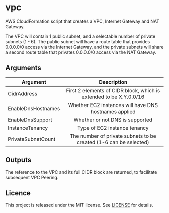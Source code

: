 # vpc

AWS CloudFormation script that creates a VPC, Internet Gateway and NAT Gateway.

The VPC will contain 1 public subnet, and a selectable number of private subnets (1 - 6).  The public
subnet will have a route table that provides 0.0.0.0/0 access via the Internet Gateway, and the private subnets
will share a second route table that privates 0.0.0.0/0 access via the NAT Gateway.


## Arguments

| Argument           | Description                                                        |
| ------------------ |:------------------------------------------------------------------:|
| CidrAddress        | First 2 elements of CIDR block, which is extended to be X.Y.0.0/16 |
| EnableDnsHostnames | Whether EC2 instances will have DNS hostnames applied              |
| EnableDnsSupport   | Whether or not DNS is supported                                    |
| InstanceTenancy    | Type of EC2 instance tenancy                                       |
| PrivateSubnetCount | The number of private subnets to be created (1-6 can be selected)  |


## Outputs

The reference to the VPC and its full CIDR block are returned, to facilitate subsequent VPC Peering.

## Licence

This project is released under the MIT license. See [LICENSE](LICENSE) for details.
